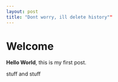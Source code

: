 ```yaml
---
layout: post
title: "Dont worry, ill delete history""
---
```


# Welcome
**Hello World**, this is my first post.

stuff and stuff
